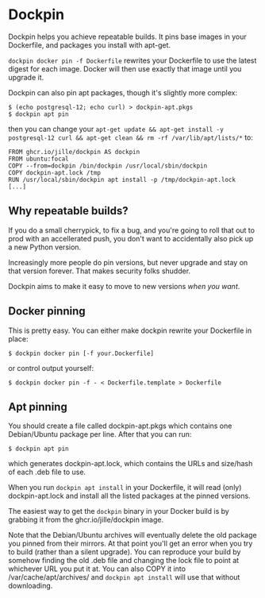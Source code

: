 # Dockpin

Dockpin helps you achieve repeatable builds. It pins base images in your Dockerfile, and packages you install with apt-get.

`dockpin docker pin -f Dockerfile` rewrites your Dockerfile to use the latest digest for each image. Docker will then use exactly that image until you upgrade it.

Dockpin can also pin apt packages, though it's slightly more complex:

```shell
$ (echo postgresql-12; echo curl) > dockpin-apt.pkgs
$ dockpin apt pin
```

then you can change your `apt-get update && apt-get install -y postgresql-12 curl && apt-get clean && rm -rf /var/lib/apt/lists/*` to:

```
FROM ghcr.io/jille/dockpin AS dockpin
FROM ubuntu:focal
COPY --from=dockpin /bin/dockpin /usr/local/sbin/dockpin
COPY dockpin-apt.lock /tmp
RUN /usr/local/sbin/dockpin apt install -p /tmp/dockpin-apt.lock
[...]
```

## Why repeatable builds?

If you do a small cherrypick, to fix a bug, and you're going to roll that out to prod with an accellerated push, you don't want to accidentally also pick up a new Python version.

Increasingly more people do pin versions, but never upgrade and stay on that version forever. That makes security folks shudder.

Dockpin aims to make it easy to move to new versions *when you want*.

## Docker pinning

This is pretty easy. You can either make dockpin rewrite your Dockerfile in place:

```shell
$ dockpin docker pin [-f your.Dockerfile]
```

or control output yourself:

```shell
$ dockpin docker pin -f - < Dockerfile.template > Dockerfile
```

## Apt pinning

You should create a file called dockpin-apt.pkgs which contains one Debian/Ubuntu package per line. After that you can run:

```shell
$ dockpin apt pin
```

which generates dockpin-apt.lock, which contains the URLs and size/hash of each .deb file to use.

When you run `dockpin apt install` in your Dockerfile, it will read (only) dockpin-apt.lock and install all the listed packages at the pinned versions.

The easiest way to get the `dockpin` binary in your Docker build is by grabbing it from the ghcr.io/jille/dockpin image.

Note that the Debian/Ubuntu archives will eventually delete the old package you pinned from their mirrors. At that point you'll get an error when you try to build (rather than a silent upgrade). You can reproduce your build by somehow finding the old .deb file and changing the lock file to point at whichever URL you put it at. You can also COPY it into /var/cache/apt/archives/ and `dockpin apt install` will use that without downloading.

